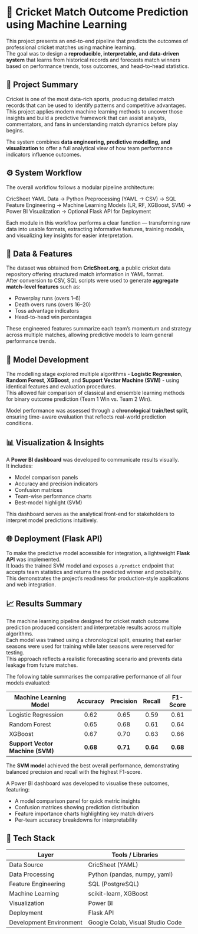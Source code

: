 # 🏏 Cricket Match Outcome Prediction using Machine Learning

This project presents an end-to-end pipeline that predicts the outcomes of professional cricket matches using machine learning.  
The goal was to design a **reproducible, interpretable, and data-driven system** that learns from historical records and forecasts match winners based on performance trends, toss outcomes, and head-to-head statistics.

## 🎯 Project Summary

Cricket is one of the most data-rich sports, producing detailed match records that can be used to identify patterns and competitive advantages.  
This project applies modern machine learning methods to uncover those insights and build a predictive framework that can assist analysts, commentators, and fans in understanding match dynamics before play begins.

The system combines **data engineering, predictive modelling, and visualization** to offer a full analytical view of how team performance indicators influence outcomes.

## ⚙️ System Workflow

The overall workflow follows a modular pipeline architecture:

CricSheet YAML Data → Python Preprocessing (YAML → CSV)
→ SQL Feature Engineering
→ Machine Learning Models (LR, RF, XGBoost, SVM)
→ Power BI Visualization
→ Optional Flask API for Deployment

Each module in this workflow performs a clear function — transforming raw data into usable formats, extracting informative features, training models, and visualizing key insights for easier interpretation.

## 🧩 Data & Features

The dataset was obtained from **CricSheet.org**, a public cricket data repository offering structured match information in YAML format.  
After conversion to CSV, SQL scripts were used to generate **aggregate match-level features** such as:

- Powerplay runs (overs 1–6)  
- Death overs runs (overs 16–20)  
- Toss advantage indicators  
- Head-to-head win percentages  

These engineered features summarize each team’s momentum and strategy across multiple matches, allowing predictive models to learn general performance trends.

## 🧠 Model Development

The modelling stage explored multiple algorithms - **Logistic Regression**, **Random Forest**, **XGBoost**, and **Support Vector Machine (SVM)** - using identical features and evaluation procedures.  
This allowed fair comparison of classical and ensemble learning methods for binary outcome prediction (Team 1 Win vs. Team 2 Win).

Model performance was assessed through a **chronological train/test split**, ensuring time-aware evaluation that reflects real-world prediction conditions.

## 📊 Visualization & Insights

A **Power BI dashboard** was developed to communicate results visually.  
It includes:
- Model comparison panels  
- Accuracy and precision indicators  
- Confusion matrices  
- Team-wise performance charts  
- Best-model highlight (SVM)  

This dashboard serves as the analytical front-end for stakeholders to interpret model predictions intuitively.

## 🌐 Deployment (Flask API)

To make the predictive model accessible for integration, a lightweight **Flask API** was implemented.  
It loads the trained SVM model and exposes a `/predict` endpoint that accepts team statistics and returns the predicted winner and probability.  
This demonstrates the project’s readiness for production-style applications and web integration.

## 📈 Results Summary

The machine learning pipeline designed for cricket match outcome prediction produced consistent and interpretable results across multiple algorithms.  
Each model was trained using a chronological split, ensuring that earlier seasons were used for training while later seasons were reserved for testing.  
This approach reflects a realistic forecasting scenario and prevents data leakage from future matches.

The following table summarises the comparative performance of all four models evaluated:

| Machine Learning Model | Accuracy | Precision | Recall | F1-Score |
|--------------------------|:---------:|:----------:|:--------:|:---------:|
| Logistic Regression | 0.62 | 0.65 | 0.59 | 0.61 |
| Random Forest | 0.65 | 0.68 | 0.61 | 0.64 |
| XGBoost | 0.67 | 0.70 | 0.63 | 0.66 |
| **Support Vector Machine (SVM)** | **0.68** | **0.71** | **0.64** | **0.68** |

The **SVM model** achieved the best overall performance, demonstrating balanced precision and recall with the highest F1-score.  

A Power BI dashboard was developed to visualise these outcomes, featuring:
- A model comparison panel for quick metric insights  
- Confusion matrices showing prediction distribution  
- Feature importance charts highlighting key match drivers  
- Per-team accuracy breakdowns for interpretability  

## 🧮 Tech Stack

| Layer | Tools / Libraries |
|-------|-------------------|
| Data Source | CricSheet (YAML) |
| Data Processing | Python (pandas, numpy, yaml) |
| Feature Engineering | SQL (PostgreSQL) |
| Machine Learning | scikit-learn, XGBoost |
| Visualization | Power BI |
| Deployment | Flask API |
| Development Environment | Google Colab, Visual Studio Code |
